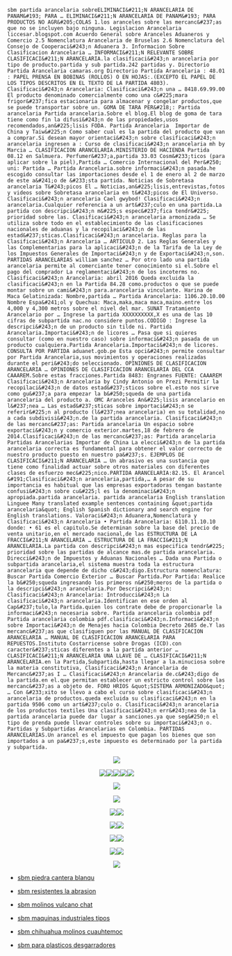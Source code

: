 
```
sbm partida arancelaria sobreELIMINACI&#211;N ARANCELARIA DE PANAM&#193; PARA … ELIMINACI&#211;N ARANCELARIA DE PANAM&#193; PARA PRODUCTOS NO AGR&#205;COLAS 1.los aranceles sobre las mercanc&#237;as que no se incluyen bajo ninguna. Legislacion Arancelaria liccesar.blogspot.com Acuerdo General sobre Aranceles Aduaneros y Comercio 2.5 Nomenclatura Arancelaria de Bruselas 2.6 Nomenclatura del Consejo de Cooperaci&#243;n Aduanera 3. Informacion Sobre Clasificacion Arancelaria … INFORMACI&#211;N RELEVANTE SOBRE CLASIFICACI&#211;N ARANCELARIA.la clasificaci&#243;n arancelaria por tipo de producto.partida y sub partida.242 partidas y. Directorio Partida Arancelaria camaras.org Directorio Partida Arancelaria : 48.01 : PAPEL PRENSA EN BOBINAS (ROLLOS) O EN HOJAS:.(EXCEPTO EL PAPEL DE LOS TIPOS DESCRITOS EN EL TEXTO DE LA PARTIDA 4803). Clasificaci&#243;n Arancelaria: Clasificaci&#243;n una … 8418.69.99.00 El producto denominado comercialmente como una c&#225;mara frigor&#237;fica estacionaria para almacenar y congelar productos,que se puede transportar sobre un. GOMA DE TARA PER&#218;: Partida arancelaria Partida arancelaria.Sobre el blog.El blog de goma de tara tiene como fin la difusi&#243;n de las propiedades,usos recomendados,an&#225;lisis FODA. Partida Arancelaria  Importar de China y Taiw&#225;n Como saber cual es la partida del producto que van a comprar.Si desean mayor orientaci&#243;n sobre clasificaci&#243;n arancelaria ingresen a : Curso de clasificaci&#243;n arancelaria mh by Marcia … CLASIFICACION ARANCELARIA.MINISTERIO DE HACIENDA Partida 08.12 en Salmuera. Perfumer&#237;a,partida 33.03 Cosm&#233;ticos (para aplicar sobre la piel),Partida … Comercio Internacional del Per&#250; uni: Partida … Partida Arancelaria.sobre informaci&#243;n pasada.he escogido consultar las importaciones desde el 1 de enero al 2 de marzo de este a&#241;o de &#233;sta partida. Noticias de Sobretasa arancelaria T&#243;picos El … Noticias,an&#225;lisis,entrevistas,fotos y videos sobre Sobretasa arancelaria en t&#243;picos de El Universo. Clasificaci&#243;n arancelaria Cael gwybod! Clasificaci&#243;n arancelaria.Cualquier referencia a un art&#237;culo en una partida.La partida con descripci&#243;n m&#225;s espec&#237;fica tendr&#225; prioridad sobre las. Clasificaci&#243;n arancelaria armonizada … Se utiliza sobre todo en el establecimiento de las clasificaciones nacionales de aduanas y la recopilaci&#243;n de las estad&#237;sticas.Clasificaci&#243;n arancelaria. Reglas para la Clasificaci&#243;n Arancelaria … ARTICULO 2. Las Reglas Generales y las Complementarias para la aplicaci&#243;n de la Tarifa de la Ley de los Impuestos Generales de Importaci&#243;n y de Exportaci&#243;n,son. PARTIDAS ARANCELARIAS william sanchez … Por otro lado una partida arancelaria permite al comerciante tener conocimiento si el.Sobre el pago del comprador La reglamentaci&#243;n de los incoterms no. Clasificaci&#243;n Arancelaria: abril 2016 Queda excluida la clasificaci&#243;n en la Partida 84.28 como.productos o que se puede montar sobre un cami&#243;n para.arancelaria vinculante. Harina de Maca Gelatinizada: Nombre,partida … Partida Arancelaria: 1106.20.10.00 Nombre Espa&#241;ol y Quechua: Maca,maka,maca maca,maino.entre los 4,000 y 4,300 metros sobre el nivel del mar. SUNAT Tratamiento Arancelario por … Ingrese la partida XXXXXXXXXX,X es una de las 10 cifras de subpartida nac.no considere puntos.CODIGO : Ingrese la descripci&#243;n de un producto sin tilde ni. Partida Arancelaria.Importaci&#243;n de licores … Pasa que si quieres consultar (como en nuestro caso) sobre informaci&#243;n pasada de un producto cualquiera.Partida Arancelaria.Importaci&#243;n de licores. CONSULTA POR PARTIDA aduanet.gob.pe Esta opci&#243;n permite consultar por Partida Arancelaria,sus movimientos y operaciones realizadas durante el peri&#243;do seleccionado. OPINIONES DE CLASIFICACION ARANCELARIA … OPINIONES DE CLASIFICACION ARANCELARIA DEL CCA CAAAREM.Sobre estas fracciones.Partida 8483: Engranes FUENTE: CAAAREM Clasificaci&#243;n Arancelaria by Cindy Antonio on Prezi Permitir la recopilaci&#243;n de datos estad&#237;sticos sobre el.esto nos sirve como gu&#237;a para empezar la b&#250;squeda de una partida arancelaria del producto a. OMC Aranceles An&#225;lisis arancelario en l&#237;nea … Las estad&#237;sticas sobre importaci&#243;n se referir&#225;n al producto (l&#237;nea arancelaria) en su totalidad,no a cada subdivisi&#243;n.de la partida arancelaria. Clasificaci&#243;n de las mercanc&#237;as: Partida arancelaria Un espacio sobre exportaci&#243;n y comercio exterior.martes,18 de febrero de 2014.Clasificaci&#243;n de las mercanc&#237;as: Partida arancelaria Partidas Arancelarias Importar de China La elecci&#243;n de la partida arancelaria correcta es fundamental para obtener el valor correcto de nuestro producto puesto en nuestro pa&#237;s. EJEMPLOS DE CLASIFICACI&#211;N ARANCELARIA … Un abrasivo es una sustancia que tiene como finalidad actuar sobre otros materiales con diferentes clases de esfuerzo mec&#225;nico.PARTIDA ARANCELARIA:82.15. El Arancel &#191;Clasificaci&#243;n arancelaria,partida,… A pesar de su importancia es habitual que las empresas exportadoras tengan bastante confusi&#243;n sobre cu&#225;l es la denominaci&#243;n apropiada.partida arancelaria. partida arancelaria English translation Linguee Many translated example sentences containing &quot;partida arancelaria&quot; English Spanish dictionary and search engine for English translations. Valoraci&#243;n Aduanera,Nomenclatura y Clasificaci&#243;n Arancelaria • Partida Arancelaria: 6110.11.10.10 donde: • 61 es el capitulo.Se determinan sobre la base del precio de venta unitario,en el mercado nacional,de las ESTRUCTURA DE LA FRACCI&#211;N ARANCELARIA … ESTRUCTURA DE LA FRACCI&#211;N ARANCELARIA.La partida con descripci&#243;n mas especifica tendr&#225; prioridad sobre las partidas de alcance mas.de partida arancelaria. Direcci&#243;n de Impuestos y Aduanas Nacionales … Dada una Partida o subpartida arancelaria,el sistema muestra toda la estructura arancelaria que depende de dicho c&#243;digo.Estructura nomenclatura: Buscar Partida Comercio Exterior … Buscar Partida.Por Partida: Realice la b&#250;squeda ingresando los primeros n&#250;meros de la partida o la descripci&#243;n arancelaria.Por Descripci&#243;n: Clasificaci&#243;n Arancelaria: Introducci&#243;n La clasificaci&#243;n arancelaria.Identifican en ese orden al Cap&#237;tulo,la Partida.quien los contrate debe de proporcionarle la informaci&#243;n necesaria sobre. Partida arancelaria colombia pdf Partida arancelaria colombia pdf.clasificaci&#243;n.Informaci&#243;n sobre Importaci&#243;n de Menajes hacia Colombia Decreto 2685 de.Y las mercanc&#237;as que clasifiquen por las MANUAL DE CLASIFICACION ARANCELARIA … MANUAL DE CLASIFICACION ARANCELARIA PARA REPUESTOS.Instituto Costarricense sobre Drogas (ICD).con caracter&#237;sticas diferentes a la partida anterior … CLASIFICACI&#211;N ARANCELARIA UNA LLAVE DE … CLASIFICACI&#211;N ARANCELARIA.en la Partida,Subpartida,hasta llegar a la.minuciosa sobre la materia constitutiva, Clasificaci&#243;n Arancelaria de Mercanc&#237;as I … Clasificaci&#243;n Arancelaria de.c&#243;digo de la partida.en el.que permitan establecer un estricto control sobre las mercanc&#237;as a objeto de. FORO HRIOS &quot;SISTEMA ARMONIZADO&quot; … Con &#233;xito se llevo a cabo el curso sobre clasificaci&#243;n arancelaria de productos.queda excluida su clasificaci&#243;n en la partida 9506 como un art&#237;culo o. Clasificaci&#243;n arancelaria de los productos textiles Una clasificaci&#243;n err&#243;nea de la partida arancelaria puede dar lugar a sanciones.ya que seg&#250;n el tipo de prenda puede llevar controles sobre su importaci&#243;n o. Partidas y Subpartidas Arancelarias en Colombia. PARTIDAS ARANCELARIAS.Un arancel es el impuesto que pagan los bienes que son importados a un pa&#237;s,este impuesto es determinado por la partida y subpartida. 
```

<div align="center">

<a href="https://es-crusher.shibang-china.com/github&k=sbm+partida+arancelaria+sobre"><img src="https://static.shibang-china.com/es/crusher/logo.jpg"></a>

<a href="https://es-crusher.shibang-china.com/github&k=sbm+partida+arancelaria+sobre"><img src="https://static.shibang-china.com/es/crusher/index.jpg"></a><a href="https://es-crusher.shibang-china.com/material.htmlgithub&k=sbm+partida+arancelaria+sobre"><img src="https://static.shibang-china.com/es/crusher/material.jpg"></a><a href="https://es-crusher.shibang-china.com/application.htmlgithub&k=sbm+partida+arancelaria+sobre"><img src="https://static.shibang-china.com/es/crusher/application.jpg"></a><a href="https://es-crusher.shibang-china.com/aboutus.htmlgithub&k=sbm+partida+arancelaria+sobre"><img src="https://static.shibang-china.com/es/crusher/aboutus.jpg"></a><a href="https://es-crusher.shibang-china.com/contact.htmlgithub&k=sbm+partida+arancelaria+sobre"><img src="https://static.shibang-china.com/es/crusher/contact.jpg"></a>

<a href="https://es-crusher.shibang-china.com/github&k=sbm+partida+arancelaria+sobre"><img src="https://static.shibang-china.com/es/crusher/banner.jpg"></a>

<a href="https://swt.shibang-china.com/github&k=sbm+partida+arancelaria+sobre"><img src="https://static.shibang-china.com/es/crusher/text.jpg"></a>

<a href="https://swt.shibang-china.com/github&k=sbm+partida+arancelaria+sobre"><img src="https://static.shibang-china.com/es/crusher/chat.jpg"></a><a href="https://es-crusher.shibang-china.com/contact.htmlgithub&k=sbm+partida+arancelaria+sobre"><img src="https://static.shibang-china.com/es/crusher/message.jpg"></a>

<a href="https://es-crusher.shibang-china.com/products/pe.htmlgithub&k=sbm+partida+arancelaria+sobre"><img src="https://static.shibang-china.com/es/crusher/pe.jpg"></a><a href="https://es-crusher.shibang-china.com/products/pf.htmlgithub&k=sbm+partida+arancelaria+sobre"><img src="https://static.shibang-china.com/es/crusher/pf.jpg"></a>

<a href="https://es-crusher.shibang-china.com/products/hpt.htmlgithub&k=sbm+partida+arancelaria+sobre"><img src="https://static.shibang-china.com/es/crusher/hpt.jpg"></a><a href="https://es-crusher.shibang-china.com/products/vsi.htmlgithub&k=sbm+partida+arancelaria+sobre"><img src="https://static.shibang-china.com/es/crusher/vsi.jpg"></a>

<a href="https://es-crusher.shibang-china.com/products/klv.htmlgithub&k=sbm+partida+arancelaria+sobre"><img src="https://static.shibang-china.com/es/crusher/klv.jpg"></a><a href="https://es-crusher.shibang-china.com/products/portable.htmlgithub&k=sbm+partida+arancelaria+sobre"><img src="https://static.shibang-china.com/es/crusher/portable.jpg"></a>

<a href="https://swt.shibang-china.com/github&k=sbm+partida+arancelaria+sobre"><img src="https://static.shibang-china.com/es/crusher/case.jpg"></a>

</div>


* [sbm piedra cantera blanqu](sbm%20piedra%20cantera%20blanqu.md)

* [sbm resistentes la abrasion](sbm%20resistentes%20la%20abrasion.md)

* [sbm molinos vulcano chat](sbm%20molinos%20vulcano%20chat.md)

* [sbm maquinas industriales tipos](sbm%20maquinas%20industriales%20tipos.md)

* [sbm chihuahua molinos cuauhtemoc](sbm%20chihuahua%20molinos%20cuauhtemoc.md)

* [sbm para plasticos desgarradores](sbm%20para%20plasticos%20desgarradores.md)